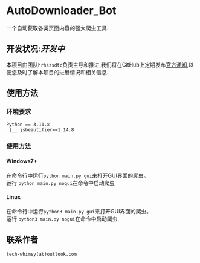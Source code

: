 # AutoDownloader_Bot

一个自动获取各类页面内容的强大爬虫工具.

## 开发状况:***开发中***  

本项目由团队`hrhszsdtc`负责主导和推进,我们将在GitHub上定期发布[官方通知](https://github.com/hrhszsdtc/AutoDownloader_Bot/discussions),以便您及时了解本项目的进展情况和相关信息.

## 使用方法
### 环境要求
```
Python == 3.11.x  
 |__ jsbeautifier==1.14.8

```
### 使用方法
#### Windows7+
在命令行中运行`python main.py gui`来打开GUI界面的爬虫。  
运行 `python main.py nogui`在命令中启动爬虫
#### Linux
在命令行中运行`python3 main.py gui`来打开GUI界面的爬虫。  
运行 `python3 main.py nogui`在命令中启动爬虫

## 联系作者

`tech-whimsy(at)outlook.com`
